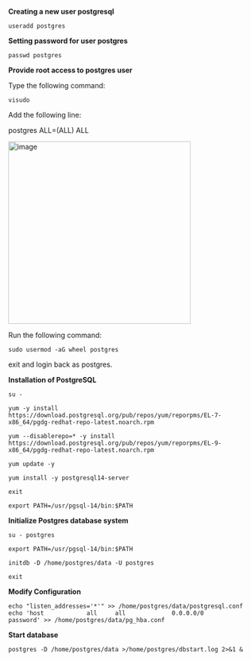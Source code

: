 **Creating a new user postgresql**

```CMD
useradd postgres
```

**Setting password for user postgres**

```CMD
passwd postgres
```

**Provide root access to postgres user**

Type the following command:
```CMD
visudo
```
Add the following line:


postgres    ALL=(ALL)   ALL

<img width="367" alt="image" src="https://github.com/codersyacht/Tutorials/assets/128015499/b2d5d185-35c3-4182-994d-10e4b65d8a4b">


Run the following command:

```CMD
sudo usermod -aG wheel postgres
```
exit and login back as postgres.


**Installation of PostgreSQL**

```CMD
su -
```
```CMD
yum -y install https://download.postgresql.org/pub/repos/yum/reporpms/EL-7-x86_64/pgdg-redhat-repo-latest.noarch.rpm
```
```CMD
yum --disablerepo=* -y install https://download.postgresql.org/pub/repos/yum/reporpms/EL-9-x86_64/pgdg-redhat-repo-latest.noarch.rpm
```

```CMD
yum update -y
```
```CMD
yum install -y postgresql14-server
```
```CMD
exit
```
```CMD
export PATH=/usr/pgsql-14/bin:$PATH
```

**Initialize Postgres database system**

```CMD
su - postgres
```
```CMD
export PATH=/usr/pgsql-14/bin:$PATH
```
```CMD
initdb -D /home/postgres/data -U postgres
```
```CMD
exit
```
**Modify Configuration**

```CMD
echo "listen_addresses='*'" >> /home/postgres/data/postgresql.conf
echo 'host            all     all             0.0.0.0/0                     password' >> /home/postgres/data/pg_hba.conf
```

**Start database**
```CMD
postgres -D /home/postgres/data >/home/postgres/dbstart.log 2>&1 &
```
